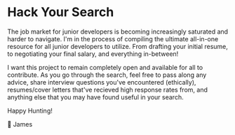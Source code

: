 # Hack Your Search

The job market for junior developers is becoming increasingly saturated and harder to navigate. I'm in the process of compiling the ultimate all-in-one resource for all junior developers to utilize. From drafting your initial resume, to negotiating your final salary, and everything in-between! 

I want this project to remain completely open and available for all to contribute. As you go through the search, feel free to pass along any advice, share interview questions you've encountered (ethically), resumes/cover letters that've recieved high response rates from, and anything else that you may have found useful in your search. 

Happy Hunting!
 
🔎 James 
